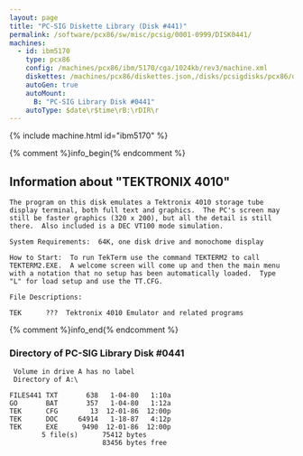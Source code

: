 ```yaml
---
layout: page
title: "PC-SIG Diskette Library (Disk #441)"
permalink: /software/pcx86/sw/misc/pcsig/0001-0999/DISK0441/
machines:
  - id: ibm5170
    type: pcx86
    config: /machines/pcx86/ibm/5170/cga/1024kb/rev3/machine.xml
    diskettes: /machines/pcx86/diskettes.json,/disks/pcsigdisks/pcx86/diskettes.json
    autoGen: true
    autoMount:
      B: "PC-SIG Library Disk #0441"
    autoType: $date\r$time\rB:\rDIR\r
---
```


{% include machine.html id="ibm5170" %}

{% comment %}info_begin{% endcomment %}

## Information about "TEKTRONIX 4010"

    The program on this disk emulates a Tektronix 4010 storage tube
    display terminal, both full text and graphics.  The PC's screen may
    still be faster graphics (320 x 200), but all the detail is still
    there.  Also included is a DEC VT100 mode simulation.
    
    System Requirements:  64K, one disk drive and monochome display
    
    How to Start:  To run TekTerm use the command TEKTERM2 to call
    TEKTERM2.EXE.  A welcome screen will come up and then the main menu
    with a notation that no setup has been automatically loaded.  Type
    "L" for load setup and use the TT.CFG.
    
    File Descriptions:
    
    TEK      ???  Tektronix 4010 Emulator and related programs
{% comment %}info_end{% endcomment %}


### Directory of PC-SIG Library Disk #0441

     Volume in drive A has no label
     Directory of A:\

    FILES441 TXT       638   1-04-80   1:10a
    GO       BAT       357   1-04-80   1:12a
    TEK      CFG        13  12-01-86  12:00p
    TEK      DOC     64914   1-18-87   4:12p
    TEK      EXE      9490  12-01-86  12:00p
            5 file(s)      75412 bytes
                           83456 bytes free
